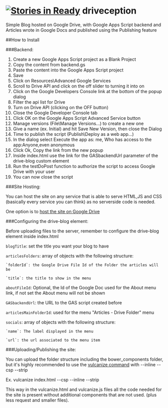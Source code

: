 [![Stories in Ready](https://badge.waffle.io/SmokyBob/driveception.png?label=ready&title=Ready)](https://waffle.io/SmokyBob/driveception)
driveception
============

Simple Blog hosted on Google Drive, with Google Apps Script backend and Articles wrote in Google Docs and published using the Publishing feature

##How to Install

###Backend:

1. Create a new Google Apps Script project as a Blank Project
2. Copy the content from backend.gs
3. Paste the content into the Google Apps Script project
4. Save
5. Click on Resources\Advanced Google Services
6. Scroll to Drive API and click on the off slider to turning it into on
7. Click on the Google Developers Console link at the bottom of the popup dialog
8. Filter the api list for Drive
9. Turn on Drive API (clicking on the OFF button)
10. Close the Google Developer Console tab
11. Click OK on the Google Apps Script Advanced Service button
12. Manage versions (File\Manage Versions...) to create a new one
13. Give a name (ex. Initial) and hit Save New Version, then close the Dialog
14. Time to publish the script (Publish\Deploy as a web app...)
15. In the dialog select Execute the app as: me, Who has access to the app:Anyone,even anonymous
16. Click Ok, Copy the link from the new popup
17. Inside index.html use the link for the GASbackendUrl parameter of the drive-blog custom element
18. Run the testDoPost function to authorize the script to access Google Drive with your user
17. You can now close the script

###Site Hosting:

You can host the site on any service that is able to serve HTML,JS and CSS (basically every service you can think) as no serverside code is needed.

One option is to [host the site on Google Drive](https://support.google.com/drive/answer/2881970?hl=en)


###Configuring the drive-blog element:

Before uploading files to the server, remember to configure the drive-blog element inside index.html


`blogTitle`: set the title you want your blog to have

`articlesFolders`: array of objects with the following structure:

    `folderId`: the Google Drive File Id of the Folder the articles will be

    `title`: the title to show in the menu

`aboutFileId`: Optional, the Id of the Google Doc used for the About menu link, if not set the About menu will not be shown

`GASbackendUrl`: the URL to the GAS script created before

`articlesMainFolderId`: used for the menu "Articles - Drive Folder" menu

`socials`: array of objects with the following structure:
  
    `name`: The label displayed in the menu
  
    `url`: the url associated to the menu item

###Uploading/Publishing the site:

You can upload the folder structure including the bower_components folder, but it's highly recommended to use the [vulcanize command](https://github.com/polymer/vulcanize) with --inline --csp --strip

Ex. vulcanize index.html --csp --inline --strip

This way in the vulcanize.html and vulcanize.js files all the code needed for the site is present without additional components that are not used. (plus less request and smaller files).
